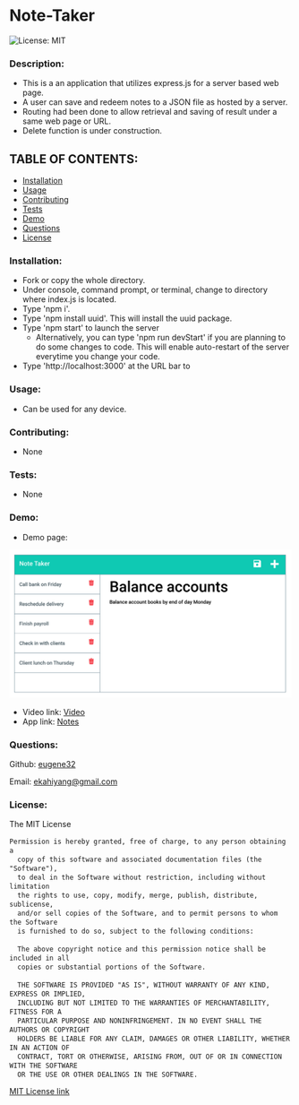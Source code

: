 # Note-Taker

![License: MIT](https://img.shields.io/badge/License-MIT-yellow.svg)

### Description:  
- This is a an application that utilizes express.js for a server based web page.
- A user can save and redeem notes to a JSON file as hosted by a server.
- Routing had been done to allow retrieval and saving of result under a same web page or URL.
- Delete function is under construction.


## TABLE OF CONTENTS:

* [Installation](#installation)
* [Usage](#usage)
* [Contributing](#contributing)
* [Tests](#tests)
* [Demo](#demo)
* [Questions](#questions)
* [License](#license)

### Installation:    
- Fork or copy the whole directory.
- Under console, command prompt, or terminal, change to directory where index.js is located.
- Type 'npm i'.
- Type 'npm install uuid'.  This will install the uuid package.
- Type 'npm start' to launch the server
    - Alternatively, you can type 'npm run devStart' if you are planning to do some changes to code.  This will enable auto-restart of the server everytime you change your code.
- Type 'http://localhost:3000' at the URL bar to 


### Usage:  
- Can be used for any device.

### Contributing:  
- None

### Tests:  
- None

### Demo:  
- Demo page: 

![alt text][logo]

[logo]: src/demo_page.png "Team Generator demo"

- Video link:  [Video](https://watch.screencastify.com/v/QAww3m0zcQC8nRVCLdV2)
- App link:  [Notes](https://notes-reynan.herokuapp.com/)

### Questions: 

Github:  [eugene32](https://github.com/eugene32)

Email:   [ekahiyang@gmail.com](mailto:ekahiyang@gmail.com)


### License:  
The MIT License

	Permission is hereby granted, free of charge, to any person obtaining a 
      copy of this software and associated documentation files (the "Software"), 
      to deal in the Software without restriction, including without limitation 
      the rights to use, copy, modify, merge, publish, distribute, sublicense, 
      and/or sell copies of the Software, and to permit persons to whom the Software 
      is furnished to do so, subject to the following conditions:

      The above copyright notice and this permission notice shall be included in all 
      copies or substantial portions of the Software.
      
      THE SOFTWARE IS PROVIDED "AS IS", WITHOUT WARRANTY OF ANY KIND, EXPRESS OR IMPLIED, 
      INCLUDING BUT NOT LIMITED TO THE WARRANTIES OF MERCHANTABILITY, FITNESS FOR A 
      PARTICULAR PURPOSE AND NONINFRINGEMENT. IN NO EVENT SHALL THE AUTHORS OR COPYRIGHT 
      HOLDERS BE LIABLE FOR ANY CLAIM, DAMAGES OR OTHER LIABILITY, WHETHER IN AN ACTION OF 
      CONTRACT, TORT OR OTHERWISE, ARISING FROM, OUT OF OR IN CONNECTION WITH THE SOFTWARE 
      OR THE USE OR OTHER DEALINGS IN THE SOFTWARE.

[MIT License link](https://opensource.org/licenses/MIT)